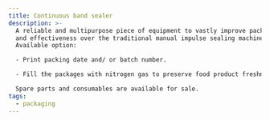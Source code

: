 ```yaml
---
title: Continuous band sealer
description: >-
  A reliable and multipurpose piece of equipment to vastly improve packing speed
  and effectiveness over the traditional manual impulse sealing machine.
  Available option:

  - Print packing date and/ or batch number.

  - Fill the packages with nitrogen gas to preserve food product freshness and quality for a longer time and another option for date coding.

  Spare parts and consumables are available for sale.
tags:
  - packaging
---
```

